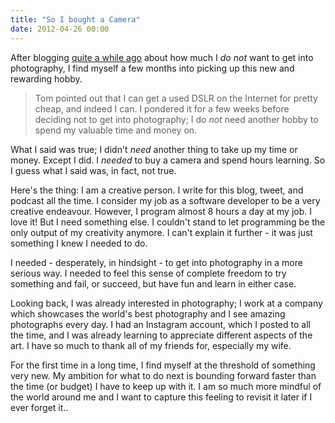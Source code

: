 ```yaml
---
title: "So I bought a Camera"
date: 2012-04-26 00:00
---
```


After blogging [quite a while ago](/blog/effort-to-improved-skill-ratio-and-expertise/) about how much I _do not_ want to get into photography, I find myself a few months into picking up this new and rewarding hobby. 



> Tom pointed out that I can get a used DSLR on the Internet for pretty cheap, and indeed I can. I pondered it for a few weeks before deciding not to get into photography; I do _not_ need another hobby to spend my valuable time and money on.

What I said was true; I didn't _need_ another thing to take up my time or money. Except I did. I _needed_ to buy a camera and spend hours learning. So I guess what I said was, in fact, not true.

Here's the thing: I am a creative person. I write for this blog, tweet, and podcast all the time. I consider my job as a software developer to be a very creative endeavour. However, I program almost 8 hours a day at my job. I love it! But I need something else. I couldn't stand to let programming be the only output of my creativity anymore. I can't explain it further - it was just something I knew I needed to do.

I needed - desperately, in hindsight - to get into photography in a more serious way. I needed to feel this sense of complete freedom to try something and fail, or succeed, but have fun and learn in either case.

Looking back, I was already interested in photography; I work at a company which showcases the world's best photography and I see amazing photographs every day. I had an Instagram account, which I posted to all the time, and I was already learning to appreciate different aspects of the art. I have so much to thank all of my friends for, especially my wife.

For the first time in a long time, I find myself at the threshold of something very new. My ambition for what to do next is bounding forward faster than the time (or budget) I have to keep up with it. I am so much more mindful of the world around me and I want to capture this feeling to revisit it later if I ever forget it..

<!-- more -->
